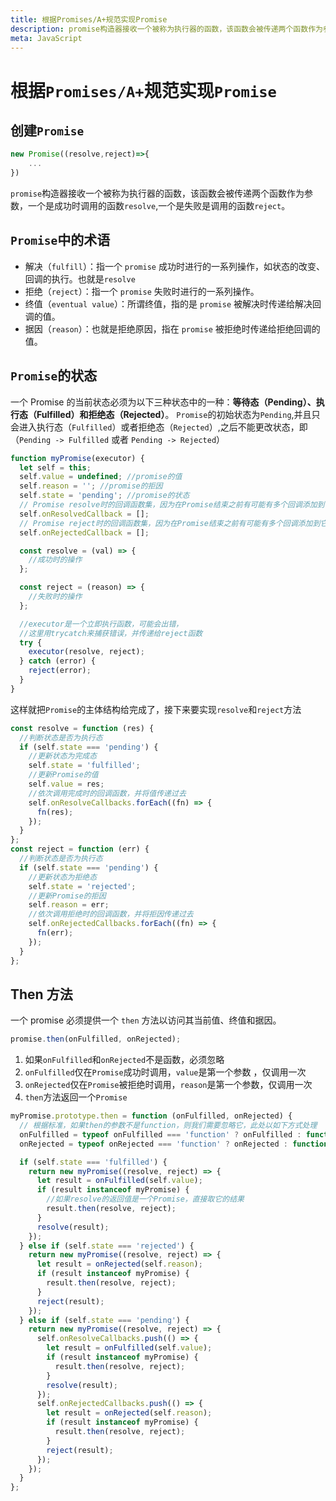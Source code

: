 ```yaml
---
title: 根据Promises/A+规范实现Promise
description: promise构造器接收一个被称为执行器的函数，该函数会被传递两个函数作为参数，一个是成功时调用的函数resolve,一个是失败是调用的函数reject。
meta: JavaScript
---
```


# 根据`Promises/A+`规范实现`Promise`

## 创建`Promise`

```js
new Promise((resolve,reject)=>{
    ...
})
```

`promise`构造器接收一个被称为执行器的函数，该函数会被传递两个函数作为参数，一个是成功时调用的函数`resolve`,一个是失败是调用的函数`reject`。

## `Promise`中的术语

- 解决（`fulfill`）：指一个 `promise` 成功时进行的一系列操作，如状态的改变、回调的执行。也就是`resolve`
- 拒绝（`reject`）：指一个 `promise` 失败时进行的一系列操作。
- 终值（`eventual value`）：所谓终值，指的是 `promise` 被解决时传递给解决回调的值。
- 据因（`reason`）：也就是拒绝原因，指在 `promise` 被拒绝时传递给拒绝回调的值。

## `Promise`的状态

一个 Promise 的当前状态必须为以下三种状态中的一种：**等待态（Pending）、执行态（Fulfilled）和拒绝态（Rejected）**。
`Promise`的初始状态为`Pending`,并且只会进入执行态（`Fulfilled`）或者拒绝态（`Rejected`）,之后不能更改状态，即（`Pending -> Fulfilled` 或者 `Pending -> Rejected`）

```js
function myPromise(executor) {
  let self = this;
  self.value = undefined; //promise的值
  self.reason = ''; //promise的拒因
  self.state = 'pending'; //promise的状态
  // Promise resolve时的回调函数集，因为在Promise结束之前有可能有多个回调添加到它上面
  self.onResolvedCallback = [];
  // Promise reject时的回调函数集，因为在Promise结束之前有可能有多个回调添加到它上面
  self.onRejectedCallback = [];

  const resolve = (val) => {
    //成功时的操作
  };

  const reject = (reason) => {
    //失败时的操作
  };

  //executor是一个立即执行函数，可能会出错，
  //这里用trycatch来捕获错误，并传递给reject函数
  try {
    executor(resolve, reject);
  } catch (error) {
    reject(error);
  }
}
```

这样就把`Promise`的主体结构给完成了，接下来要实现`resolve`和`reject`方法

```js
const resolve = function (res) {
  //判断状态是否为执行态
  if (self.state === 'pending') {
    //更新状态为完成态
    self.state = 'fulfilled';
    //更新Promise的值
    self.value = res;
    //依次调用完成时的回调函数，并将值传递过去
    self.onResolveCallbacks.forEach((fn) => {
      fn(res);
    });
  }
};
const reject = function (err) {
  //判断状态是否为执行态
  if (self.state === 'pending') {
    //更新状态为拒绝态
    self.state = 'rejected';
    //更新Promise的拒因
    self.reason = err;
    //依次调用拒绝时的回调函数，并将拒因传递过去
    self.onRejectedCallbacks.forEach((fn) => {
      fn(err);
    });
  }
};
```

## Then 方法

一个 promise 必须提供一个 `then` 方法以访问其当前值、终值和据因。

```js
promise.then(onFulfilled, onRejected);
```

1. 如果`onFulfilled`和`onRejected`不是函数，必须忽略
2. `onFulfilled`仅在`Promise`成功时调用，`value`是第一个参数 ，仅调用一次
3. `onRejected`仅在`Promise`被拒绝时调用，`reason`是第一个参数，仅调用一次
4. `then`方法返回一个`Promise`

```js
myPromise.prototype.then = function (onFulfilled, onRejected) {
  // 根据标准，如果then的参数不是function，则我们需要忽略它，此处以如下方式处理
  onFulfilled = typeof onFulfilled === 'function' ? onFulfilled : function (value) {};
  onRejected = typeof onRejected === 'function' ? onRejected : function (reason) {};

  if (self.state === 'fulfilled') {
    return new myPromise((resolve, reject) => {
      let result = onFulfilled(self.value);
      if (result instanceof myPromise) {
        //如果resolve的返回值是一个Promise，直接取它的结果
        result.then(resolve, reject);
      }
      resolve(result);
    });
  } else if (self.state === 'rejected') {
    return new myPromise((resolve, reject) => {
      let result = onRejected(self.reason);
      if (result instanceof myPromise) {
        result.then(resolve, reject);
      }
      reject(result);
    });
  } else if (self.state === 'pending') {
    return new myPromise((resolve, reject) => {
      self.onResolveCallbacks.push(() => {
        let result = onFulfilled(self.value);
        if (result instanceof myPromise) {
          result.then(resolve, reject);
        }
        resolve(result);
      });
      self.onRejectedCallbacks.push(() => {
        let result = onRejected(self.reason);
        if (result instanceof myPromise) {
          result.then(resolve, reject);
        }
        reject(result);
      });
    });
  }
};
```
